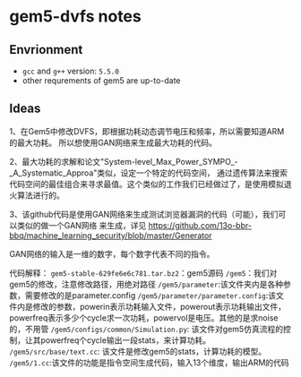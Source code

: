 # gem5-dvfs notes

## Envrionment

- `gcc` and `g++` version: `5.5.0`
- other requrements of gem5 are up-to-date

## Ideas

1、在Gem5中修改DVFS，即根据功耗动态调节电压和频率，所以需要知道ARM的最大功耗。
所以想使用GAN网络来生成最大功耗的代码。

2、最大功耗的求解和论文"System-level_Max_Power_SYMPO_-_A_Systematic_Approa"类似，设定一个特定的代码空间，
通过遗传算法来搜索代码空间的最佳组合来寻求最值。这个类似的工作我们已经做过了，是使用模拟退火算法进行的。

3、该github代码是使用GAN网络来生成测试浏览器漏洞的代码（可能），我们可以类似的做一个GAN网络
来生成，详见
https://github.com/13o-bbr-bbq/machine_learning_security/blob/master/Generator

GAN网络的输入是一维的数字，每个数字代表不同的指令。

代码解释：
`gem5-stable-629fe6e6c781.tar.bz2`：gem5源码
`/gem5`：我们对gem5的修改，注意修改路径，用绝对路径
`/gem5/parameter`:该文件夹内是各种参数，需要修改的是parameter.config
`/gem5/parameter/parameter.config`:该文件内是修改的参数，powerin表示功耗输入文件，powerout表示功耗输出文件，powerfreq表示多少个cycle求一次功耗，powervol是电压。其他的是求noise的，不用管
`/gem5/configs/common/Simulation.py`: 该文件对gem5仿真流程的控制，让其powerfreq个cycle输出一段stats，来计算功耗。
`/gem5/src/base/text.cc`: 该文件是修改gem5的stats，计算功耗的模型。
`/gem5/1.cc`:该文件的功能是指令空间生成代码，输入13个维度，输出ARM的代码
